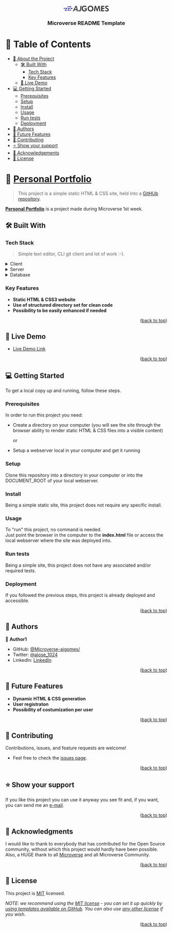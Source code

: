 <a name="readme-top"></a>

<div align="center">
  <!-- You are encouraged to replace this logo with your own! Otherwise you can also remove it. -->
  <img src="/@images/ajgomes_logo.png" alt="logo" width="140"  height="auto" />
  <br/>

  <h3><b>Microverse README Template</b></h3>

</div>

<!-- TABLE OF CONTENTS -->

# 📗 Table of Contents

- [📖 About the Project](#about-project)
  - [🛠 Built With](#built-with)
    - [Tech Stack](#tech-stack)
    - [Key Features](#key-features)
  - [🚀 Live Demo](#live-demo)
- [💻 Getting Started](#getting-started)
  - [Prerequisites](#prerequisites)
  - [Setup](#setup)
  - [Install](#install)
  - [Usage](#usage)
  - [Run tests](#run-tests)
  - [Deployment](#deployment)
- [👥 Authors](#authors)
- [🔭 Future Features](#future-features)
- [🤝 Contributing](#contributing)
- [⭐️ Show your support](#support)
- [🙏 Acknowledgements](#acknowledgements)
- [📝 License](#license)

<!-- PROJECT DESCRIPTION -->

# 📖 [Personal Portfolio](https://projects.microverse.datanet-pt.net/Hello-Microverse)

> This project is a simple static HTML &amp; CSS site, held into a [GitHUb repository](https://github.com/Microverse-ajgomes/Hello-Microverse).

**[Personal Portfolio](https://projects.microverse.datanet-pt.net/Personal-Portfolio)** is a project made during Microverse 1st week.

## 🛠 Built With <a name="built-with"></a>

### Tech Stack <a name="tech-stack"></a>

> Simple text editor, CLI git client and lot of work :-).

<details>
  <summary>Client</summary>
  <ul>
    <li>A graphic enabled web browser (eg. Chrome, Firefox, etc...)</li>
  </ul>
</details>

<details>
  <summary>Server</summary>
  <ul>
    <li>Apache 2 web server used (any webserver will do).</li>
  </ul>
</details>

<details>
<summary>Database</summary>
  <ul>
    <li>No database used.</li>
  </ul>
</details>


<!-- Features -->

### Key Features <a name="key-features"></a>

- **Static HTML &amp; CSS3 website**
- **Use of structured directory set for clean code**
- **Possibility to be easily enhanced if needed**

<p align="right">(<a href="#readme-top">back to top</a>)</p>


<!-- LIVE DEMO -->

## 🚀 Live Demo <a name="live-demo"></a>

- [Live Demo Link](https://projects.microverse.datanet-pt.net/Personal-Portfolio/)

<p align="right">(<a href="#readme-top">back to top</a>)</p>


<!-- GETTING STARTED -->

## 💻 Getting Started <a name="getting-started"></a>

To get a local copy up and running, follow these steps.


### Prerequisites <a name="prerequisites"></a>

In order to run this project you need:

- Create a directory on your computer (you will see the site through the browser ability to render static HTML &amp; CSS files into a visible content)

  or

- Setup a webserver local in your computer and get it running


### Setup <a name="setup"></a>

Clone this repository into a directory in your computer or into the DOCUMENT_ROOT of your local webserver.


### Install <a name="install"></a>

Being a simple static site, this project does not require any specific install.


### Usage <a name="usage"></a>

To "run" this project, no command is needed.\
Just point the browser in the computer to the **index.html** file or access the local webserver where the site was deployed into.


### Run tests <a name="run-tests"></a>

Being a simple site, this project does not have any associated and/or required tests.


### Deployment <a name="deployment"></a>

If you followed the previous steps, this project is already deployed and accessible.

<p align="right">(<a href="#readme-top">back to top</a>)</p>


<!-- AUTHORS -->

## 👥 Authors <a name="authors"></a>

👤 **Author1**

- GitHub: [@Microverse-ajgomes/](https://github.com/Microverse-ajgomes/)
- Twitter: [@ajose_1024](https://twitter.com/ajose_1024)
- LinkedIn: [LinkedIn](https://linkedin.com/in/ajffg1024)

<p align="right">(<a href="#readme-top">back to top</a>)</p>

<!-- FUTURE FEATURES -->

## 🔭 Future Features <a name="future-features"></a>

- **Dynamic HTML &amp; CSS generation**
- **User registraton**
- **Possibility of costumization per user**

<p align="right">(<a href="#readme-top">back to top</a>)</p>

<!-- CONTRIBUTING -->

## 🤝 Contributing <a name="contributing"></a>

Contributions, issues, and feature requests are welcome!

- Feel free to check the [issues page](https://github.com/Microverse-ajgomes/Personal-Portfolio/issues).

<p align="right">(<a href="#readme-top">back to top</a>)</p>


<!-- SUPPORT -->

## ⭐️ Show your support <a name="support"></a>

If you like this project you can use it anyway you see fit and, if you want, you can send me an [e-mail](mailto:ajose.gomes.microverse@gmail.com).

<p align="right">(<a href="#readme-top">back to top</a>)</p>


<!-- ACKNOWLEDGEMENTS -->

## 🙏 Acknowledgments <a name="acknowledgements"></a>

I would like to thank to everybody that has contributed for the Open Source community, without which this project would hardly have been possible.\
Also, a HUGE thank to all [Microverse](https://microverse.org) and all Microverse Community.

<p align="right">(<a href="#readme-top">back to top</a>)</p>


<!-- LICENSE -->

## 📝 License <a name="license"></a>

This project is [MIT](https://projects.microverse.datanet-pt.net/Personal-Portfolio/MIT.html) licensed.

_NOTE: we recommend using the [MIT license](https://choosealicense.com/licenses/mit/) - you can set it up quickly by [using templates available on GitHub](https://docs.github.com/en/communities/setting-up-your-project-for-healthy-contributions/adding-a-license-to-a-repository). You can also use [any other license](https://choosealicense.com/licenses/) if you wish._

<p align="right">(<a href="#readme-top">back to top</a>)</p>


